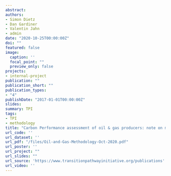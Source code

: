 ```yaml
---
abstract: 
authors:
- Simon Dietz
- Dan Gardiner
- Valentin Jahn
- admin
date: "2020-10-25T00:00:00Z"
doi: ""
featured: false
image:
  caption: ''
  focal_point: ""
  preview_only: false
projects:
- internal-project
publication: ""
publication_short: ""
publication_types:
- "4"
publishDate: "2017-01-01T00:00:00Z"
slides: 
summary: TPI
tags:
- TPI
- methodology
title: "Carbon Performance assessment of oil & gas producers: note on methodology"
url_code: ''
url_dataset: ''
url_pdf: "/files/Oil-and-Gas-Methodology-Oct-2020.pdf"
url_poster: ''
url_project: ""
url_slides: ""
url_source: 'https://www.transitionpathwayinitiative.org/publications'
url_video: ''
---
```

